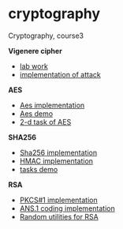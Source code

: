 # cryptography
Cryptography, course3

__Vigenere cipher__
 - [lab work](./vigenere/labwork1_2.ipynb)
 - [implementation of attack](./vigenere/labwork1.py)

__AES__
 - [Aes implementation](./src/aes)
 - [Aes demo](./test/test_aes.py)
 - [2-d task of AES](./test/AES_test.ipynb)

__SHA256__
 - [Sha256 implementation](./src/hashes/sha.py)
 - [HMAC implementation](./src/hashes/abstract.py)
 - [tasks demo](./test/test_hash.py)
 
 __RSA__
 - [PKCS#1 implementation](./src/rsa/pkcs1.py)
 - [ANS.1 coding implementation](./src/utils/asn1.py)
 - [Random utilities for RSA](./src/utils/random.py)
 